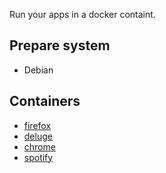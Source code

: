Run your apps in a docker containt.

## Prepare system

* Debian

## Containers

* [firefox](firefox.md)
* [deluge](deluge.md)
* [chrome](chrome.md)
* [spotify](spotify.md)


